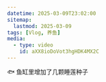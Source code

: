 ```yaml
---
datetime: 2025-03-09T23:02:00
sitemap:
  lastmod: 2025-03-09
tags: [Vlog, 养鱼]
media:
  - type: video
    id: aXX8ioDoVot3hgHDK4MX2C
---
```


🐟 鱼缸里增加了几颗睡莲种子
